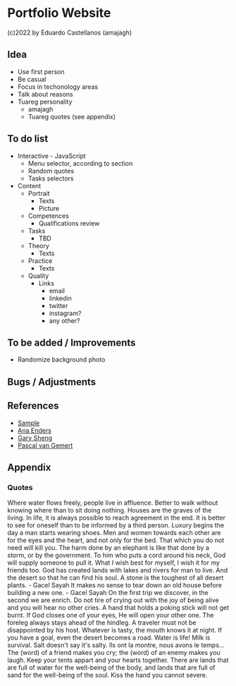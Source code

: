 # Portfolio Website
(c)2022 by Eduardo Castellanos (amajagh)
## Idea
- Use first person
- Be casual
- Focus in techonology areas
- Talk about reasons
- Tuareg personality
  - amajagh
  - Tuareg quotes (see appendix)
## To do list
- Interactive - JavaScript
  - Menu selector, according to section
  - Random quotes
  - Tasks selectors
- Content
  - Portrait
    - Texts
    - Picture
  - Competences
    - Qualifications review
  - Tasks
    - TBD
  - Theory
    - Texts
  - Practice
    - Texts
  - Quality
    - Links
      - email
      - linkedin
      - twitter
      - instagram?
      - any other?
## To be added / Improvements
- Randomize background photo
## Bugs / Adjustments
## References
+ [Sample](https://priceless-kepler-06d70c.netlify.app)
+ [Ana Enders](http://anaenders.com)
+ [Gary Sheng](https://www.garysheng.com)
+ [Pascal van Gemert](http://www.pascalvangemert.nl/#/profile)
## Appendix
### Quotes
Where water flows freely, people live in affluence.
Better to walk without knowing where than to sit doing nothing.
Houses are the graves of the living.
In life, it is always possible to reach agreement in the end.
It is better to see for oneself than to be informed by a third person.
Luxury begins the day a man starts wearing shoes.
Men and women towards each other are for the eyes and the heart, and not only for the bed.
That which you do not need will kill you.
The harm done by an elephant is like that done by a storm, or by the government.
To him who puts a cord around his neck, God will supply someone to pull it.
What I wish best for myself, I wish it for my friends too.
God has created lands with lakes and rivers for man to live. And the desert so that he can find his soul.
A stone is the toughest of all desert plants. - Gacel Sayah
It makes no sense to tear down an old house before building a new one. - Gacel Sayah
On the first trip we discover, in the second we are enrich.
Do not tire of crying out with the joy of being alive and you will hear no other cries.
A hand that holds a poking stick will not get burnt.
If God closes one of your eyes, He will open your other one.
The foreleg always stays ahead of the hindleg.
A traveler must not be disappointed by his host.
Whatever is tasty, the mouth knows it at night.
If you have a goal, even the desert becomes a road.
Water is life! Milk is survival.
Salt doesn't say it's salty.
Ils ont la montre, nous avons le temps...
The (word) of a friend makes you cry; the (word) of an enemy makes you laugh.
Keep your tents appart and your hearts together.
There are lands that are full of water for the well-being of the body, and lands that are full of sand for the well-being of the soul.
Kiss the hand you cannot severe.
